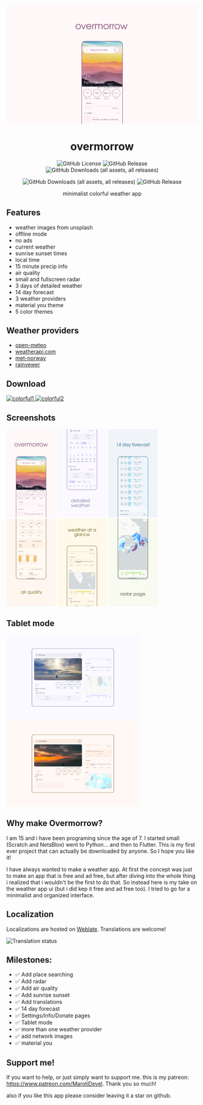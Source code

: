 ![page48](Screenshots/weather_clean_purple.png)

<h1 align="center">overmorrow</h1>

<div align="center">
  <img alt="GitHub License" src="https://img.shields.io/github/license/bmaroti9/Overmorrow?style=flat-square&labelColor=%23FFF8F9&color=%23F0BD48">
 <img alt="GitHub Release" src="https://img.shields.io/github/v/release/bmaroti9/Overmorrow?style=flat-square&labelColor=%23FFF8F9&color=%235AB8D8">
  <img alt="GitHub Downloads (all assets, all releases)" 
  src="https://img.shields.io/github/downloads/bmaroti9/Overmorrow/total?style=flat-square&labelColor=%23FFF8F9&color=%23915C7F">

  <img alt="GitHub Downloads (all assets, all releases)"
  src="https://img.shields.io/github/stars/bmaroti9/Overmorrow?style=flat-square&labelColor=%23FFF8F9&color=%23D37D7C">
  <img alt="GitHub Release" src="https://img.shields.io/github/forks/bmaroti9/Overmorrow?style=flat-square&labelColor=%23FFF8F9&color=%23726B85">
</a>

minimalist colorful weather app

</div>

## Features
  - weather images from unsplash
  - offline mode
  - no ads
  - current weather
  - sunrise sunset times
  - local time
  - 15 minute precip info
  - air quality
  - small and fullscreen radar
  - 3 days of detailed weather
  - 14 day forecast
  - 3 weather providers
  - material you theme
  - 5 color themes


## Weather providers
- [open-meteo](https://open-meteo.com)
- [weatherapi.com](https://www.weatherapi.com)
- [met-norway](https://api.met.no/)
- [rainvewer](https://www.rainviewer.com/api.html)

## Download

<div align="left">
    <a href="https://play.google.com/store/apps/details?id=com.marotidev.Overmorrow">
  <img src="Screenshots/play_badge4.png" alt="colorful1" width="150">
</a>
<a href="https://apt.izzysoft.de/fdroid/index/apk/com.marotidev.Overmorrow/">
  <img src="Screenshots/IzzyOnDroid_c.png" alt="colorful2" width="150">
</a>
</div>

## Screenshots

<div align="left">
<img src="Screenshots/overmorrow_evolved1.png" alt="colorful2" width="130">
<img src="Screenshots/overmorrow_evolved2.png" alt="colorful1" width="130">
<img src="Screenshots/overmorrow_evolved3.png" alt="colorful3" width="130">
<img src="Screenshots/overmorrow_evolved4.png" alt="colorful4" width="130">
<img src="Screenshots/overmorrow_evolved5.png" alt="colorful5" width="130">
<img src="Screenshots/overmorrow_evolved6.png" alt="colorful5" width="130">
</div>

## Tablet mode

<div align="left">
<img src="Screenshots/overmorrow_evolved_tablet1.png" alt="colorful2" width="350">
<img src="Screenshots/overmorrow_evolved_tablet2.png" alt="colorful1" width="350">
</div>

## Why make Overmorrow?
I am 15 and i have been programing since the age of 7. I started small (Scratch and NetsBlox) 
went to Python... and then to Flutter. This is my first ever project that can actually be downloaded by anyone. So I hope you like it!

I have always wanted to make a weather app. At first the concept was just to make an app that 
is free and ad free, but after diving into the whole thing i realized that i wouldn't be the first to do that. 
So instead here is my take on the weather app ui (but i did kep it free and ad free too). I tried to go for a minimalist and organized interface. 

## Localization
Localizations are hosted on [Weblate](https://hosted.weblate.org/projects/overmorrow-weather/). Translations are welcome!

<img src="https://hosted.weblate.org/widget/overmorrow-weather/horizontal-auto.svg" alt="Translation status" />

## Milestones:
  - ✅ Add place searching
  - ✅ Add radar
  - ✅ Add air quality
  - ✅ Add sunrise sunset
  - ✅ Add translations
  - ✅ 14 day forecast 
  - ✅ Settings/Info/Donate pages
  - ✅ Tablet mode
  - ✅ more than one weather provider
  - ✅ add network images
  - ✅ material you

## Support me!

If you want to help, or just simply want to support me.
this is my patreon: https://www.patreon.com/MarotiDevel.
Thank you so much!

also if you like this app please consider leaving it a star on github.